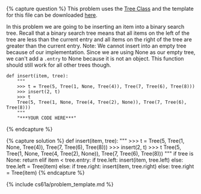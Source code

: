 {% capture question %}
This problem uses the [Tree Class](http://markmiyashita.com/cs61a/code/tree_recursion/tree.py) and the template for this file can be downloaded [here](http://markmiyashita.com/cs61a/code/tree_recursion/insert.py).

In this problem we are going to be inserting an item into a binary search tree. Recall that a binary search tree means that all items on the left of the tree are less than the current entry and all items on the right of the tree are greater than the current entry. Note: We cannot insert into an empty tree because of our implementation. Since we are using None as our empty tree, we can't add a `.entry` to None because it is not an object. This function should still work for all other trees though.

    def insert(item, tree):
        """
        >>> t = Tree(5, Tree(1, None, Tree(4)), Tree(7, Tree(6), Tree(8)))
        >>> insert(2, t)
        >>> t
        Tree(5, Tree(1, None, Tree(4, Tree(2), None)), Tree(7, Tree(6), Tree(8)))
        """
        "***YOUR CODE HERE***"
{% endcapture %}

{% capture solution %}
    def insert(item, tree):
        """
        >>> t = Tree(5, Tree(1, None, Tree(4)), Tree(7, Tree(6), Tree(8)))
        >>> insert(2, t)
        >>> t
        Tree(5, Tree(1, None, Tree(4, Tree(2), None)), Tree(7, Tree(6), Tree(8)))
        """
        if tree is None:
            return
        elif item < tree.entry:
            if tree.left:
                insert(item, tree.left)
            else:
                tree.left = Tree(item)
        else:
            if tree.right:
                insert(item, tree.right)
            else:
                tree.right = Tree(item)
{% endcapture %}

{% include cs61a/problem_template.md %}